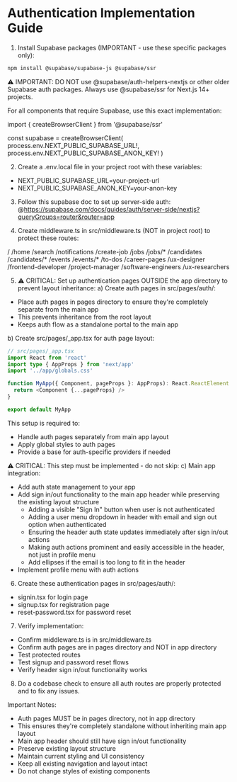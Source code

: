 # Authentication Implementation Guide

1. Install Supabase packages (IMPORTANT - use these specific packages only):
```bash
npm install @supabase/supabase-js @supabase/ssr
```

⚠️ IMPORTANT: DO NOT use @supabase/auth-helpers-nextjs or other older Supabase auth packages.
Always use @supabase/ssr for Next.js 14+ projects.

For all components that require Supabase, use this exact implementation:

import { createBrowserClient } from '@supabase/ssr'

  const supabase = createBrowserClient(
    process.env.NEXT_PUBLIC_SUPABASE_URL!,
    process.env.NEXT_PUBLIC_SUPABASE_ANON_KEY!
  )

2. Create a .env.local file in your project root with these variables:
- NEXT_PUBLIC_SUPABASE_URL=your-project-url
- NEXT_PUBLIC_SUPABASE_ANON_KEY=your-anon-key

3. Follow this supabase doc to set up server-side auth:
@https://supabase.com/docs/guides/auth/server-side/nextjs?queryGroups=router&router=app

4. Create middleware.ts in src/middleware.ts (NOT in project root) to protect these routes:

  /
   /home
   /search
   /notifications
   /create-job
   /jobs
   /jobs/*
   /candidates
   /candidates/*
   /events
   /events/*
   /to-dos
   /career-pages
   /ux-designer
   /frontend-developer
   /project-manager
   /software-engineers
   /ux-researchers

5. ⚠️ CRITICAL: Set up authentication pages OUTSIDE the app directory to prevent layout inheritance:
a) Create auth pages in src/pages/auth/:
- Place auth pages in pages directory to ensure they're completely separate from the main app
- This prevents inheritance from the root layout
- Keeps auth flow as a standalone portal to the main app

b) Create src/pages/_app.tsx for auth page layout:
```typescript
// src/pages/_app.tsx
import React from 'react'
import type { AppProps } from 'next/app'
import '../app/globals.css'

function MyApp({ Component, pageProps }: AppProps): React.ReactElement {
  return <Component {...pageProps} />
}

export default MyApp
```
This setup is required to:
- Handle auth pages separately from main app layout
- Apply global styles to auth pages
- Provide a base for auth-specific providers if needed

⚠️ CRITICAL: This step must be implemented - do not skip:
c) Main app integration:
- Add auth state management to your app
- Add sign in/out functionality to the main app header while preserving the existing layout structure
  * Adding a visible "Sign In" button when user is not authenticated
  * Adding a user menu dropdown in header with email and sign out option when authenticated
  * Ensuring the header auth state updates immediately after sign in/out actions
  * Making auth actions prominent and easily accessible in the header, not just in profile menu
  * Add ellipses if the email is too long to fit in the header
- Implement profile menu with auth actions

6. Create these authentication pages in src/pages/auth/:
- signin.tsx for login page
- signup.tsx for registration page 
- reset-password.tsx for password reset

7. Verify implementation:
- Confirm middleware.ts is in src/middleware.ts
- Confirm auth pages are in pages directory and NOT in app directory
- Test protected routes
- Test signup and password reset flows
- Verify header sign in/out functionality works

8. Do a codebase check to ensure all auth routes are properly protected and to fix any issues.

Important Notes:
- Auth pages MUST be in pages directory, not in app directory
- This ensures they're completely standalone without inheriting main app layout
- Main app header should still have sign in/out functionality
- Preserve existing layout structure
- Maintain current styling and UI consistency
- Keep all existing navigation and layout intact
- Do not change styles of existing components